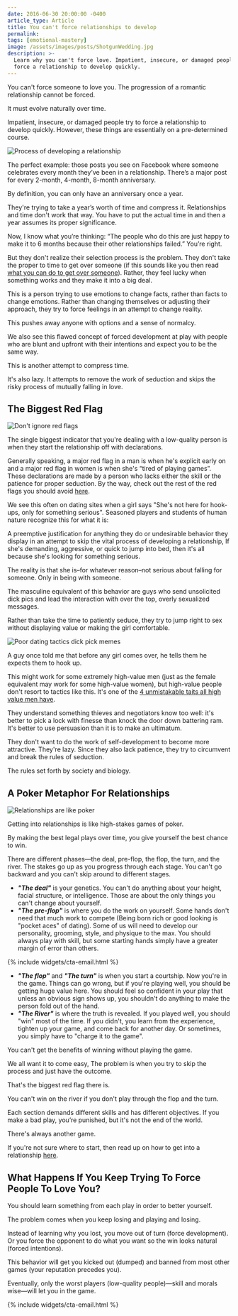 ```yaml
---
date: 2016-06-30 20:00:00 -0400
article_type: Article
title: You can't force relationships to develop
permalink:
tags: [emotional-mastery]
image: /assets/images/posts/ShotgunWedding.jpg
description: >-
  Learn why you can't force love. Impatient, insecure, or damaged people try to
  force a relationship to develop quickly.
---
```

You can't force someone to love you. The progression of a romantic relationship cannot be forced.

It must evolve naturally over time.

Impatient, insecure, or damaged people try to force a relationship to develop quickly. However, these things are essentially on a pre-determined course.

![Process of developing a relationship](/assets/images/posts/courtship-process.jpg "There's a process to this.")

The perfect example: those posts you see on Facebook where someone celebrates every month they’ve been in a relationship. There’s a major post for every 2-month, 4-month, 8-month anniversary.

By definition, you can only have an anniversary once a year.

They're trying to take a year’s worth of time and compress it. Relationships and time don't work that way. You have to put the actual time in and then a year assumes its proper significance.

Now, I know what you’re thinking: “The people who do this are just happy to make it to 6 months because their other relationships failed.” You’re right.

But they don't realize their selection process is the problem. They don't take the proper to time to get over someone (if this sounds like you then read [what you can do to get over someone](/how-to-get-over-someone/)). Rather, they feel lucky when something works and they make it into a big deal.

This is a person trying to use emotions to change facts, rather than facts to change emotions. Rather than changing themselves or adjusting their approach, they try to force feelings in an attempt to change reality.

This pushes away anyone with options and a sense of normalcy.

We also see this flawed concept of forced development at play with people who are blunt and upfront with their intentions and expect you to be the same way.

This is another attempt to compress time.

It's also lazy. It attempts to remove the work of seduction and skips the risky process of mutually falling in love.

## The Biggest Red Flag

![Don't ignore red flags](/assets/images/posts/redflagtext.png "Don't ignore red flags")

The single biggest indicator that you're dealing with a low-quality person is when they start the relationship off with declarations.

Generally speaking, a major red flag in a man is when he's explicit early on and a major red flag in women is when she's “tired of playing games”. These declarations are made by a person who lacks either the skill or the patience for proper seduction. By the way, check out the rest of the red flags you should avoid [here](/red-flags-in-men/).

We see this often on dating sites when a girl says "She's not here for hook-ups, only for something serious". Seasoned players and students of human nature recognize this for what it is:

A preemptive justification for anything they do or undesirable behavior they display in an attempt to skip the vital process of developing a relationship, If she's demanding, aggressive, or quick to jump into bed, then it's all because she's looking for something serious.

The reality is that she is–for whatever reason–not serious about falling for someone. Only in being with someone.

The masculine equivalent of this behavior are guys who send unsolicited dick pics and lead the interaction with over the top, overly sexualized messages.

Rather than take the time to patiently seduce, they try to jump right to sex without displaying value or making the girl comfortable.

![Poor dating tactics dick pick memes](/assets/images/posts/dick-pic.jpg "Poor dating tactics dick pick memes")

A guy once told me that before any girl comes over, he tells them he expects them to hook up.

This might work for some extremely high-value men (just as the female equivalent may work for some high-value women), but high-value people don't resort to tactics like this. It's one of the [4 unmistakable taits all high value men have](/high-value-man/).

They understand something thieves and negotiators know too well: it's better to pick a lock with finesse than knock the door down battering ram. It's better to use persuasion than it is to make an ultimatum.

They don't want to do the work of self-development to become more attractive. They're lazy. Since they also lack patience, they try to circumvent and break the rules of seduction.

The rules set forth by society and biology.

## A Poker Metaphor For Relationships

![Relationships are like poker](/assets/images/posts/Poker.jpg "Relationships are like poker")

Getting into relationships is like high-stakes games of poker.

By making the best legal plays over time, you give yourself the best chance to win.

There are different phases—the deal, pre-flop, the flop, the turn, and the river. The stakes go up as you progress through each stage. You can't go backward and you can't skip around to different stages.

* ***"The deal"*** is your genetics. You can't do anything about your height, facial structure, or intelligence. Those are about the only things you can't change about yourself.
* ***"The pre-flop"*** is where you do the work on yourself. Some hands don't need that much work to compete (Being born rich or good looking is "pocket aces" of dating). Some of us will need to develop our personality, grooming, style, and physique to the max. You should always play with skill, but some starting hands simply have a greater margin of error than others.

{% include widgets/cta-email.html %}

* ***"The flop"*** and ***"The turn"*** is when you start a courtship. Now you're in the game. Things can go wrong, but if you're playing well, you should be getting huge value here. You should feel so confident in your play that unless an obvious sign shows up, you shouldn't do anything to make the person fold out of the hand.
* ***"The River"*** is where the truth is revealed. If you played well, you should "win" most of the time. If you didn't, you learn from the experience, tighten up your game, and come back for another day. Or sometimes, you simply have to "charge it to the game".

You can't get the benefits of winning without playing the game.

We all want it to come easy, The problem is when you try to skip the process and just have the outcome.

That's the biggest red flag there is.

You can't win on the river if you don't play through the flop and the turn.

Each section demands different skills and has different objectives. If you make a bad play, you’re punished, but it's not the end of the world.

There's always another game.

If you're not sure where to start, then read up on how to get into a relationship [here](/how-to-get-into-a-relationship/).

## What Happens If You Keep Trying To Force People To Love You?

You should learn something from each play in order to better yourself.

The problem comes when you keep losing and playing and losing.

Instead of learning why you lost, you move out of turn (force development). Or you force the opponent to do what you want so the win looks natural (forced intentions).

This behavior will get you kicked out (dumped) and banned from most other games (your reputation precedes you).

Eventually, only the worst players (low-quality people)—skill and morals wise—will let you in the game.

{% include widgets/cta-email.html %}
